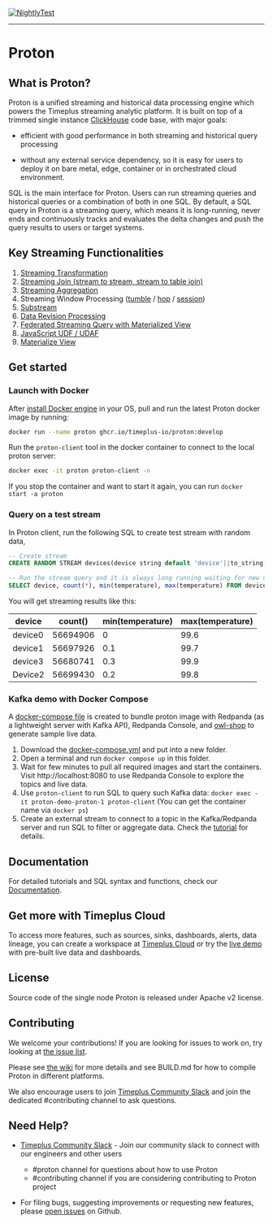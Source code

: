 [![NightlyTest](https://github.com/timeplus-io/proton/actions/workflows/nightly_test.yml/badge.svg?branch=develop)](https://github.com/timeplus-io/proton/actions/workflows/nightly_test.yml)

---
# Proton

## What is Proton?

Proton is a unified streaming and historical data processing engine which powers the Timeplus streaming analytic platform. It is built on top of a trimmed single instance [ClickHouse](https://github.com/clickhouse/clickhouse) code base, with major goals: 

* efficient with good performance in both streaming and historical query processing

* without any external service dependency, so it is easy for users to deploy it on bare metal, edge, container or in orchestrated cloud environment.

SQL is the main interface for Proton. Users can run streaming queries and historical queries or a combination of both in one SQL.  By default, a SQL query in Proton is a streaming query, which means it is long-running, never ends and continuously tracks and evaluates the delta changes and push the query results to users or target systems.



## Key Streaming Functionalities

1. [Streaming Transformation](https://docs.timeplus.com/usecases#data)
2. [Streaming Join (stream to stream, stream to table join)](https://docs.timeplus.com/joins)
3. [Streaming Aggregation](https://docs.timeplus.com/functions_for_agg)
4. Streaming Window Processing ([tumble](https://docs.timeplus.com/functions_for_streaming#tumble) / [hop](https://docs.timeplus.com/functions_for_streaming#hop) / [session](https://docs.timeplus.com/functions_for_streaming#session))
5. [Substream](https://docs.timeplus.com/substream)
6. [Data Revision Processing](https://docs.timeplus.com/changelog-stream)
7. [Federated Streaming Query with Materialized View](https://docs.timeplus.com/external-stream)
8. [JavaScript UDF / UDAF](https://docs.timeplus.com/js-udf)
9. [Materialize View](https://docs.timeplus.com/view#m_view)

## Get started

### Launch with Docker

After [install Docker engine](https://docs.docker.com/engine/install/) in your OS, pull and run the latest Proton docker image by running:

```bash
docker run --name proton ghcr.io/timeplus-io/proton:develop
```


Run the `proton-client` tool in the docker container to connect to the local proton server:

```bash
docker exec -it proton proton-client -n
```

If you stop the container and want to start it again, you can run `docker start -a proton`



### Query on a test stream

In Proton client, run the following SQL to create test stream with random data,

```sql
-- Create stream
CREATE RANDOM STREAM devices(device string default 'device'||to_string(rand()%4), location string default 'city'||to_string(rand()%10), temperature float default rand()%1000/10);

-- Run the stream query and it is always long running waiting for new data
SELECT device, count(*), min(temperature), max(temperature) FROM devices GROUP BY device;
```

You will get streaming results like this:

| device  | count()  | min(temperature) | max(temperature) |
| ------- | -------- | ---------------- | ---------------- |
| device0 | 56694906 | 0                | 99.6             |
| device1 | 56697926 | 0.1              | 99.7             |
| device3 | 56680741 | 0.3              | 99.9             |
| Device2 | 56699430 | 0.2              | 99.8             |

### Kafka demo with Docker Compose

A [docker-compose file](https://github.com/timeplus-io/proton/blob/develop/docker-compose.yml) is created to bundle proton image with Redpanda (as a lightweight server with Kafka API), Redpanda Console, and [owl-shop](https://github.com/cloudhut/owl-shop) to generate sample live data.

1. Download the [docker-compose.yml](https://github.com/timeplus-io/proton/blob/develop/docker-compose.yml) and put into a new folder.
2. Open a terminal and run `docker compose up` in this folder.
3. Wait for few minutes to pull all required images and start the containers. Visit http://localhost:8080 to use Redpanda Console to explore the topics and live data.
4. Use `proton-client` to run SQL to query such Kafka data: `docker exec -it proton-demo-proton-1 proton-client` (You can get the container name via `docker ps`)
5. Create an external stream to connect to a topic in the Kafka/Redpanda server and run SQL to filter or aggregate data. Check the [tutorial](https://docs.timeplus.com/proton-kafka#tutorial) for details.

## Documentation

For detailed tutorials and SQL syntax and functions, check our [Documentation](https://docs.timeplus.com/proton).

## Get more with Timeplus Cloud

To access more features, such as sources, sinks, dashboards, alerts, data lineage, you can create a workspace at [Timeplus Cloud](https://us.timeplus.cloud) or try the [live demo](https://demo.timeplus.cloud) with pre-built live data and dashboards.

## License

Source code of the single node Proton is released under Apache v2 license.

## Contributing

We welcome your contributions! If you are looking for issues to work on, try looking at [the issue list](https://github.com/timeplus-io/proton/issues).

Please see [the wiki](https://github.com/timeplus-io/proton/wiki/Contributing) for more details and see BUILD.md for how to compile Proton in different platforms.

We also encourage users to join [Timeplus Community Slack](https://timeplus.com/slack) and join the dedicated #contributing channel to ask questions.

## Need Help?

- [Timeplus Community Slack](https://timeplus.com/slack) - Join our community slack to connect with our engineers and other users
  - #proton channel for questions about how to use Proton
  - #contributing channel if you are considering contributing to Proton project

- For filing bugs, suggesting improvements or requesting new features, please [open issues](https://github.com/timeplus-io/proton/issues) on Github.
